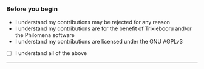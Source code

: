### Before you begin

* I understand my contributions may be rejected for any reason
* I understand my contributions are for the benefit of Trixiebooru and/or the Philomena software
* I understand my contributions are licensed under the GNU AGPLv3

- [ ] I understand all of the above

---

<!-- Description of changes and/or related issues goes here. -->

